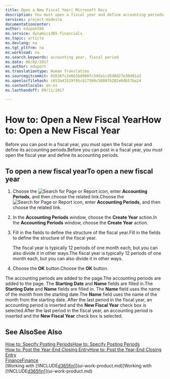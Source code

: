 ```yaml
---
title: Open a New Fiscal Year| Microsoft Docs
description: You must open a fiscal year and define accounting periods, before you can post in a fiscal year.
services: project-madeira
documentationcenter: 
author: edupont04
ms.service: dynamics365-financials
ms.topic: article
ms.devlang: na
ms.tgt_pltfrm: na
ms.workload: na
ms.search.keywords: accounting year, fiscal period
ms.date: 06/02/2017
ms.author: edupont
ms.translationtype: Human Translation
ms.sourcegitcommit: 81636fc2e661bd9b07c54da1cd5d0d27e30d01a2
ms.openlocfilehash: c653a43329f95c817560c5888fb282e64b57ba24
ms.contentlocale: en-nz
ms.lasthandoff: 09/11/2017

---
```

# <a name="how-to-open-a-new-fiscal-year"></a><span data-ttu-id="321d8-103">How to: Open a New Fiscal Year</span><span class="sxs-lookup"><span data-stu-id="321d8-103">How to: Open a New Fiscal Year</span></span>
<span data-ttu-id="321d8-104">Before you can post in a fiscal year, you must open the fiscal year and define its accounting periods.</span><span class="sxs-lookup"><span data-stu-id="321d8-104">Before you can post in a fiscal year, you must open the fiscal year and define its accounting periods.</span></span>

## <a name="to-open-a-new-fiscal-year"></a><span data-ttu-id="321d8-105">To open a new fiscal year</span><span class="sxs-lookup"><span data-stu-id="321d8-105">To open a new fiscal year</span></span>
1. <span data-ttu-id="321d8-106">Choose the ![Search for Page or Report](media/ui-search/search_small.png "Search for Page or Report icon") icon, enter **Accounting Periods**, and then choose the related link.</span><span class="sxs-lookup"><span data-stu-id="321d8-106">Choose the ![Search for Page or Report](media/ui-search/search_small.png "Search for Page or Report icon") icon, enter **Accounting Periods**, and then choose the related link.</span></span>
2. <span data-ttu-id="321d8-107">In the **Accounting Periods** window, choose the **Create Year** action.</span><span class="sxs-lookup"><span data-stu-id="321d8-107">In the **Accounting Periods** window, choose the **Create Year** action.</span></span>
3. <span data-ttu-id="321d8-108">Fill in the fields to define the structure of the fiscal year.</span><span class="sxs-lookup"><span data-stu-id="321d8-108">Fill in the fields to define the structure of the fiscal year.</span></span>

    <span data-ttu-id="321d8-109">The fiscal year is typically 12 periods of one month each, but you can also divide it in other ways.</span><span class="sxs-lookup"><span data-stu-id="321d8-109">The fiscal year is typically 12 periods of one month each, but you can also divide it in other ways.</span></span>
4. <span data-ttu-id="321d8-110">Choose the **OK** button.</span><span class="sxs-lookup"><span data-stu-id="321d8-110">Choose the **OK** button.</span></span>

<span data-ttu-id="321d8-111">The accounting periods are added to the page.</span><span class="sxs-lookup"><span data-stu-id="321d8-111">The accounting periods are added to the page.</span></span> <span data-ttu-id="321d8-112">The **Starting Date** and **Name** fields are filled in.</span><span class="sxs-lookup"><span data-stu-id="321d8-112">The **Starting Date** and **Name** fields are filled in.</span></span> <span data-ttu-id="321d8-113">The **Name** field uses the name of the month from the starting date.</span><span class="sxs-lookup"><span data-stu-id="321d8-113">The **Name** field uses the name of the month from the starting date.</span></span> <span data-ttu-id="321d8-114">After the last period in the fiscal year, an accounting period is inserted and the **New Fiscal Year** check box is selected.</span><span class="sxs-lookup"><span data-stu-id="321d8-114">After the last period in the fiscal year, an accounting period is inserted and the **New Fiscal Year** check box is selected.</span></span>

## <a name="see-also"></a><span data-ttu-id="321d8-115">See Also</span><span class="sxs-lookup"><span data-stu-id="321d8-115">See Also</span></span>
[<span data-ttu-id="321d8-116">How to: Specify Posting Periods</span><span class="sxs-lookup"><span data-stu-id="321d8-116">How to: Specify Posting Periods</span></span>](finance-how-specify-posting-periods.md)  
[<span data-ttu-id="321d8-117">How to: Post the Year-End Closing Entry</span><span class="sxs-lookup"><span data-stu-id="321d8-117">How to: Post the Year-End Closing Entry</span></span>](year-how-post-year-end-close-entry.md)  
[<span data-ttu-id="321d8-118">Finance</span><span class="sxs-lookup"><span data-stu-id="321d8-118">Finance</span></span>](finance.md)  
<span data-ttu-id="321d8-119">[Working with [!INCLUDE[d365fin](includes/d365fin_md.md)]](ui-work-product.md)</span><span class="sxs-lookup"><span data-stu-id="321d8-119">[Working with [!INCLUDE[d365fin](includes/d365fin_md.md)]](ui-work-product.md)</span></span>

